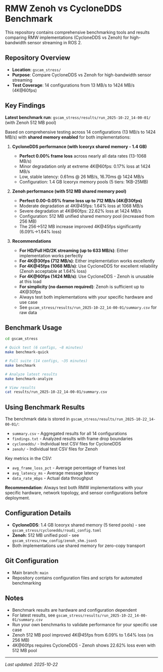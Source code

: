 # RMW Zenoh vs CycloneDDS Benchmark

This repository contains comprehensive benchmarking tools and results comparing RMW implementations (CycloneDDS vs Zenoh) for high-bandwidth sensor streaming in ROS 2.

## Repository Overview

- **Location**: `gscam_stress/`
- **Purpose**: Compare CycloneDDS vs Zenoh for high-bandwidth sensor streaming
- **Test Coverage**: 14 configurations from 13 MB/s to 1424 MB/s (4K@60fps)

## Key Findings

**Latest benchmark run**: `gscam_stress/results/run_2025-10-22_14-00-01/` (with Zenoh 512 MB pool)

Based on comprehensive testing across 14 configurations (13 MB/s to 1424 MB/s) with **shared memory enabled** for both implementations:

1. **CycloneDDS performance (with Iceoryx shared memory - 1.4 GB)**
   - **Perfect 0.00% frame loss** across nearly all data rates (13-1068 MB/s)
   - Minor degradation only at extreme 4K@60fps: 0.17% loss at 1424 MB/s
   - Low, stable latency: 0.61ms @ 26 MB/s, 16.70ms @ 1424 MB/s
   - Configuration: 1.4 GB Iceoryx memory pools (5 tiers: 1KB-25MB)

2. **Zenoh performance (with 512 MB shared memory pool)**
   - **Perfect 0.00-0.05% frame loss up to 712 MB/s (4K@30fps)**
   - Moderate degradation at 4K@45fps: 1.64% loss at 1068 MB/s
   - Severe degradation at 4K@60fps: 22.62% loss at 1424 MB/s
   - Configuration: 512 MB unified shared memory pool (increased from 256 MB)
   - The 256→512 MB increase improved 4K@45fps significantly (6.09%→1.64% loss)

3. **Recommendations**
   - **For HD/Full HD/2K streaming (up to 633 MB/s)**: Either implementation works perfectly
   - **For 4K@30fps (712 MB/s)**: Either implementation works excellently
   - **For 4K@45fps (1068 MB/s)**: Use CycloneDDS for excellent reliability (Zenoh acceptable at 1.64% loss)
   - **For 4K@60fps (1424 MB/s)**: Use CycloneDDS - Zenoh is unusable at this load
   - **For simplicity (no daemon required)**: Zenoh is sufficient up to 4K@30fps
   - Always test both implementations with your specific hardware and use case
   - See `gscam_stress/results/run_2025-10-22_14-00-01/summary.csv` for raw data

## Benchmark Usage

```bash
cd gscam_stress

# Quick test (6 configs, ~8 minutes)
make benchmark-quick

# Full suite (14 configs, ~35 minutes)
make benchmark

# Analyze latest results
make benchmark-analyze

# View results
cat results/run_2025-10-22_14-00-01/summary.csv
```

## Using Benchmark Results

The benchmark data is stored in `gscam_stress/results/run_2025-10-22_14-00-01/`:
- `summary.csv` - Aggregated results for all 14 configurations
- `findings.txt` - Analyzed results with frame drop boundaries
- `cyclonedds/` - Individual test CSV files for CycloneDDS
- `zenoh/` - Individual test CSV files for Zenoh

Key metrics in the CSV:
- `avg_frame_loss_pct` - Average percentage of frames lost
- `avg_latency_ms` - Average message latency
- `data_rate_mbps` - Actual data throughput

**Recommendation**: Always test both RMW implementations with your specific hardware, network topology, and sensor configurations before deployment.

## Configuration Details

- **CycloneDDS**: 1.4 GB Iceoryx shared memory (5 tiered pools) - see `gscam_stress/cyclonedds/roudi_config.toml`
- **Zenoh**: 512 MB unified pool - see `gscam_stress/rmw_config/zenoh_shm.json5`
- Both implementations use shared memory for zero-copy transport

## Git Configuration

- Main branch: `main`
- Repository contains configuration files and scripts for automated benchmarking

## Notes

- Benchmark results are hardware and configuration dependent
- For latest results, see `gscam_stress/results/run_2025-10-22_14-00-01/summary.csv`
- Run your own benchmarks to validate performance for your specific use case
- Zenoh 512 MB pool improved 4K@45fps from 6.09% to 1.64% loss (vs 256 MB)
- 4K@60fps requires CycloneDDS - Zenoh shows 22.62% loss even with 512 MB pool

---
*Last updated: 2025-10-22*
